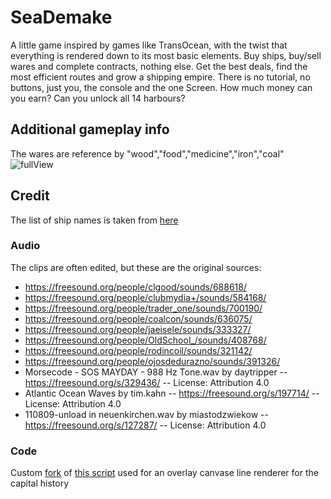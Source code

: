 # SeaDemake
A little game inspired by games like TransOcean, with the twist that everything is rendered down to its most basic elements. Buy ships, buy/sell wares and complete contracts, nothing else. Get the best deals, find the most efficient routes and grow a shipping empire. There is no tutorial, no buttons, just you, the console and the one Screen. How much money can you earn? Can you unlock all 14 harbours?
## Additional gameplay info
The wares are reference by "wood","food","medicine","iron","coal"
![fullView](https://github.com/gatchrat/SeaDemake/assets/60071174/85b1d33f-daf5-4a87-a72d-2399335fdc5d)

## Credit
The list of ship names is taken from [here](https://github.com/increpare/name-generator/blob/master/female)
### Audio
The clips are often edited, but these are the original sources:
- https://freesound.org/people/clgood/sounds/688618/
- https://freesound.org/people/clubmydia+/sounds/584168/
- https://freesound.org/people/trader_one/sounds/700190/
- https://freesound.org/people/coalcon/sounds/636075/
- https://freesound.org/people/jaeisele/sounds/333327/
- https://freesound.org/people/OldSchool_/sounds/408768/
- https://freesound.org/people/rodincoil/sounds/321142/
- https://freesound.org/people/ojosdedurazno/sounds/391326/
- Morsecode - SOS MAYDAY - 988 Hz Tone.wav by daytripper -- https://freesound.org/s/329436/ -- License: Attribution 4.0
- Atlantic Ocean Waves by tim.kahn -- https://freesound.org/s/197714/ -- License: Attribution 4.0
- 110809-unload in neuenkirchen.wav by miastodzwiekow -- https://freesound.org/s/127287/ -- License: Attribution 4.0
### Code
Custom [fork](https://github.com/gatchrat/UILineRenderer) of [this script](https://github.com/Radishmouse22/UILineRenderer/blob/main/UILineRenderer.cs) used for an overlay canvase line renderer for the capital history
